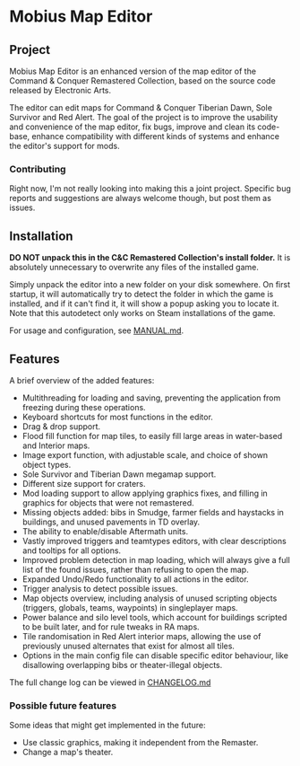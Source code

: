 ﻿# Mobius Map Editor

## Project

Mobius Map Editor is an enhanced version of the map editor of the Command & Conquer Remastered Collection, based on the source code released by Electronic Arts.

The editor can edit maps for Command & Conquer Tiberian Dawn, Sole Survivor and Red Alert. The goal of the project is to improve the usability and convenience of the map editor, fix bugs, improve and clean its code-base, enhance compatibility with different kinds of systems and enhance the editor's support for mods.

### Contributing

Right now, I'm not really looking into making this a joint project. Specific bug reports and suggestions are always welcome though, but post them as issues.

## Installation

**DO NOT unpack this in the C&C Remastered Collection's install folder.** It is absolutely unnecessary to overwrite any files of the installed game.

Simply unpack the editor into a new folder on your disk somewhere. On first startup, it will automatically try to detect the folder in which the game is installed, and if it can't find it, it will show a popup asking you to locate it. Note that this autodetect only works on Steam installations of the game.

For usage and configuration, see [MANUAL.md](MANUAL.md).

## Features

A brief overview of the added features:

* Multithreading for loading and saving, preventing the application from freezing during these operations.
* Keyboard shortcuts for most functions in the editor.
* Drag & drop support.
* Flood fill function for map tiles, to easily fill large areas in water-based and Interior maps.
* Image export function, with adjustable scale, and choice of shown object types.
* Sole Survivor and Tiberian Dawn megamap support.
* Different size support for craters.
* Mod loading support to allow applying graphics fixes, and filling in graphics for objects that were not remastered.
* Missing objects added: bibs in Smudge, farmer fields and haystacks in buildings, and unused pavements in TD overlay.
* The ability to enable/disable Aftermath units.
* Vastly improved triggers and teamtypes editors, with clear descriptions and tooltips for all options.
* Improved problem detection in map loading, which will always give a full list of the found issues, rather than refusing to open the map.
* Expanded Undo/Redo functionality to all actions in the editor.
* Trigger analysis to detect possible issues.
* Map objects overview, including analysis of unused scripting objects (triggers, globals, teams, waypoints) in singleplayer maps.
* Power balance and silo level tools, which account for buildings scripted to be built later, and for rule tweaks in RA maps.
* Tile randomisation in Red Alert interior maps, allowing the use of previously unused alternates that exist for almost all tiles.
* Options in the main config file can disable specific editor behaviour, like disallowing overlapping bibs or theater-illegal objects.

The full change log can be viewed in [CHANGELOG.md](CHANGELOG.md)

### Possible future features

Some ideas that might get implemented in the future:

* Use classic graphics, making it independent from the Remaster.
* Change a map's theater.
